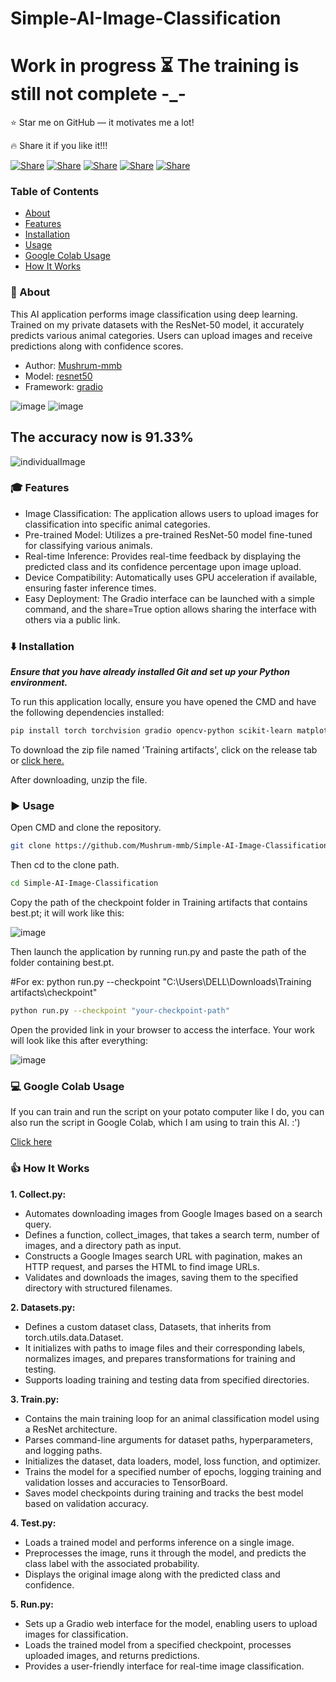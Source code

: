# Simple-AI-Image-Classification

# Work in progress ⏳ The training is still not complete -_-

⭐ Star me on GitHub — it motivates me a lot!

🔥 Share it if you like it!!!

[![Share](https://img.shields.io/badge/share-000000?logo=x&logoColor=white)](https://x.com/intent/tweet?text=Check%20out%20this%20project%20on%20GitHub:%20https://github.com/Abblix/Oidc.Server%20%23OpenIDConnect%20%23Security%20%23Authentication)
[![Share](https://img.shields.io/badge/share-1877F2?logo=facebook&logoColor=white)](https://www.facebook.com/sharer/sharer.php?u=https://github.com/Abblix/Oidc.Server)
[![Share](https://img.shields.io/badge/share-0A66C2?logo=linkedin&logoColor=white)](https://www.linkedin.com/sharing/share-offsite/?url=https://github.com/Abblix/Oidc.Server)
[![Share](https://img.shields.io/badge/share-FF4500?logo=reddit&logoColor=white)](https://www.reddit.com/submit?title=Check%20out%20this%20project%20on%20GitHub:%20https://github.com/Abblix/Oidc.Server)
[![Share](https://img.shields.io/badge/share-0088CC?logo=telegram&logoColor=white)](https://t.me/share/url?url=https://github.com/Abblix/Oidc.Server&text=Check%20out%20this%20project%20on%20GitHub)

### Table of Contents
- [About](#-about)
- [Features](#-features)
- [Installation](#%EF%B8%8F-installation)
- [Usage](#%EF%B8%8F-usage)
- [Google Colab Usage](#-google-colab-usage)
- [How It Works](#-how-it-works)


### 🚀 About

This AI application performs image classification using deep learning. Trained on my private datasets with the ResNet-50 model, it accurately predicts various animal categories. Users can upload images and receive predictions along with confidence scores.

* Author: [Mushrum-mmb](https://github.com/Mushrum-mmb/)
* Model: [resnet50](https://pytorch.org/vision/main/models/generated/torchvision.models.resnet50.html#torchvision.models.resnet50)
* Framework: [gradio](https://www.gradio.app/)

![image](https://github.com/user-attachments/assets/0ca4a168-0f6c-4644-8068-ec4efb402332)
![image](https://github.com/user-attachments/assets/c8fb6d3e-8c98-4b5d-9d13-e81f5908a1e2)
## The accuracy now is 91.33%
![individualImage](https://github.com/user-attachments/assets/c493b040-d629-481f-8fe0-e5cb37c2ee57)

### 🎓 Features
* Image Classification:
The application allows users to upload images for classification into specific animal categories.
* Pre-trained Model:
Utilizes a pre-trained ResNet-50 model fine-tuned for classifying various animals.
* Real-time Inference:
Provides real-time feedback by displaying the predicted class and its confidence percentage upon image upload.
* Device Compatibility:
Automatically uses GPU acceleration if available, ensuring faster inference times.
* Easy Deployment:
The Gradio interface can be launched with a simple command, and the share=True option allows sharing the interface with others via a public link.


### ⬇️ Installation
***Ensure that you have already installed Git and set up your Python environment.***

To run this application locally, ensure you have opened the CMD and have the following dependencies installed:
```bash
pip install torch torchvision gradio opencv-python scikit-learn matplotlib tensorboard tqdm requests beautifulsoup4
```

To download the zip file named 'Training artifacts', click on the release tab or [click here.](https://github.com/Mushrum-mmb/Simple-AI-Image-Classification/releases/tag/Training_artifacts) 

After downloading, unzip the file.

### ▶️ Usage
Open CMD and clone the repository.
```bash
git clone https://github.com/Mushrum-mmb/Simple-AI-Image-Classification.git
```
Then cd to the clone path.
```bash
cd Simple-AI-Image-Classification
```
Copy the path of the checkpoint folder in Training artifacts that contains best.pt; it will work like this: 

![image](https://github.com/user-attachments/assets/e7706a92-eceb-4808-b7b0-08f2f5f7fede)

Then launch the application by running run.py and paste the path of the folder containing best.pt.

#For ex: python run.py --checkpoint "C:\Users\DELL\Downloads\Training artifacts\checkpoint"
```bash
python run.py --checkpoint "your-checkpoint-path"

```
Open the provided link in your browser to access the interface. Your work will look like this after everything:

![image](https://github.com/user-attachments/assets/07360da9-aae1-4797-bfef-9f2ea7aba9a4)

### 💻 Google Colab Usage

If you can train and run the script on your potato computer like I do, you can also run the script in Google Colab, which I am using to train this AI. :')

[Click here](https://colab.research.google.com/drive/13yuj3zqh8ed1wi9KkUfnDeBKN0ZYgel1?usp=sharing)


### 👍 How It Works

**1. Collect.py:**
* Automates downloading images from Google Images based on a search query.
* Defines a function, collect_images, that takes a search term, number of images, and a directory path as input.
* Constructs a Google Images search URL with pagination, makes an HTTP request, and parses the HTML to find image URLs.
* Validates and downloads the images, saving them to the specified directory with structured filenames.

**2. Datasets.py:**
* Defines a custom dataset class, Datasets, that inherits from torch.utils.data.Dataset.
* It initializes with paths to image files and their corresponding labels, normalizes images, and prepares transformations for training and testing.
* Supports loading training and testing data from specified directories.
  
**3. Train.py:**
* Contains the main training loop for an animal classification model using a ResNet architecture.
* Parses command-line arguments for dataset paths, hyperparameters, and logging paths.
* Initializes the dataset, data loaders, model, loss function, and optimizer.
* Trains the model for a specified number of epochs, logging training and validation losses and accuracies to TensorBoard.
* Saves model checkpoints during training and tracks the best model based on validation accuracy.

**4. Test.py:**
* Loads a trained model and performs inference on a single image.
* Preprocesses the image, runs it through the model, and predicts the class label with the associated probability.
* Displays the original image along with the predicted class and confidence.
  
**5. Run.py:**
* Sets up a Gradio web interface for the model, enabling users to upload images for classification.
* Loads the trained model from a specified checkpoint, processes uploaded images, and returns predictions.
* Provides a user-friendly interface for real-time image classification.
